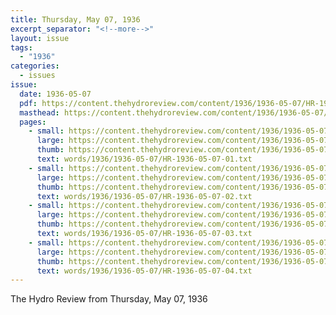 ```yaml
---
title: Thursday, May 07, 1936
excerpt_separator: "<!--more-->"
layout: issue
tags:
  - "1936"
categories:
  - issues
issue:
  date: 1936-05-07
  pdf: https://content.thehydroreview.com/content/1936/1936-05-07/HR-1936-05-07.pdf
  masthead: https://content.thehydroreview.com/content/1936/1936-05-07/masthead/HR-1936-05-07.jpg
  pages:
    - small: https://content.thehydroreview.com/content/1936/1936-05-07/small/HR-1936-05-07-01.jpg
      large: https://content.thehydroreview.com/content/1936/1936-05-07/large/HR-1936-05-07-01.jpg
      thumb: https://content.thehydroreview.com/content/1936/1936-05-07/thumbnails/HR-1936-05-07-01.jpg
      text: words/1936/1936-05-07/HR-1936-05-07-01.txt
    - small: https://content.thehydroreview.com/content/1936/1936-05-07/small/HR-1936-05-07-02.jpg
      large: https://content.thehydroreview.com/content/1936/1936-05-07/large/HR-1936-05-07-02.jpg
      thumb: https://content.thehydroreview.com/content/1936/1936-05-07/thumbnails/HR-1936-05-07-02.jpg
      text: words/1936/1936-05-07/HR-1936-05-07-02.txt
    - small: https://content.thehydroreview.com/content/1936/1936-05-07/small/HR-1936-05-07-03.jpg
      large: https://content.thehydroreview.com/content/1936/1936-05-07/large/HR-1936-05-07-03.jpg
      thumb: https://content.thehydroreview.com/content/1936/1936-05-07/thumbnails/HR-1936-05-07-03.jpg
      text: words/1936/1936-05-07/HR-1936-05-07-03.txt
    - small: https://content.thehydroreview.com/content/1936/1936-05-07/small/HR-1936-05-07-04.jpg
      large: https://content.thehydroreview.com/content/1936/1936-05-07/large/HR-1936-05-07-04.jpg
      thumb: https://content.thehydroreview.com/content/1936/1936-05-07/thumbnails/HR-1936-05-07-04.jpg
      text: words/1936/1936-05-07/HR-1936-05-07-04.txt
---
```


The Hydro Review from Thursday, May 07, 1936

<!--more-->

